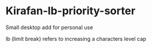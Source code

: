 # Kirafan-lb-priority-sorter
Small desktop add for personal use

lb (limit break) refers to increasing a characters level cap